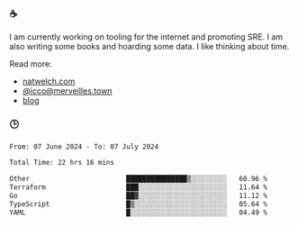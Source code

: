 ### ☕

I am currently working on tooling for the internet and promoting SRE. I am also writing some books and hoarding some data. I like thinking about time. 

Read more:

 - [natwelch.com](https://natwelch.com)
 - [@icco@merveilles.town](https://merveilles.town/@icco)
 - [blog](https://writing.natwelch.com)

### 🕒

<!--START_SECTION:waka-->

```txt
From: 07 June 2024 - To: 07 July 2024

Total Time: 22 hrs 16 mins

Other                        ███████████████▒░░░░░░░░░   60.96 %
Terraform                    ███░░░░░░░░░░░░░░░░░░░░░░   11.64 %
Go                           ██▓░░░░░░░░░░░░░░░░░░░░░░   11.12 %
TypeScript                   █▒░░░░░░░░░░░░░░░░░░░░░░░   05.64 %
YAML                         █░░░░░░░░░░░░░░░░░░░░░░░░   04.49 %
```

<!--END_SECTION:waka-->
